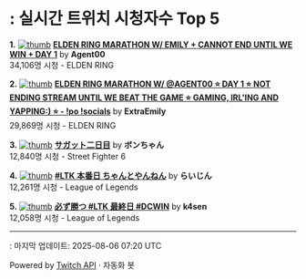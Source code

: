 # : 실시간 트위치 시청자수 Top 5

**1.** [![thumb](https://static-cdn.jtvnw.net/previews-ttv/live_user_agent00-320x180.jpg)](https://twitch.tv/Agent00)
**[ELDEN RING MARATHON W/ EMILY + CANNOT END UNTIL WE WIN + DAY 1](https://twitch.tv/Agent00)** by **Agent00**<br>34,106명 시청  - ELDEN RING

**2.** [![thumb](https://static-cdn.jtvnw.net/previews-ttv/live_user_extraemily-320x180.jpg)](https://twitch.tv/ExtraEmily)
**[ELDEN RING MARATHON W/ @AGENT00 ⭐ DAY 1 ⭐ NOT ENDING STREAM UNTIL WE BEAT THE GAME ⭐ GAMING, IRL'ING AND YAPPING:) ⭐ - !po !socials](https://twitch.tv/ExtraEmily)** by **ExtraEmily**<br>29,869명 시청  - ELDEN RING

**3.** [![thumb](https://static-cdn.jtvnw.net/previews-ttv/live_user_bonchan0311-320x180.jpg)](https://twitch.tv/ボンちゃん)
**[サガット二日目](https://twitch.tv/ボンちゃん)** by **ボンちゃん**<br>12,840명 시청  - Street Fighter 6

**4.** [![thumb](https://static-cdn.jtvnw.net/previews-ttv/live_user_alfrea-320x180.jpg)](https://twitch.tv/らいじん)
**[#LTK 本番日 ちゃんとやんねん](https://twitch.tv/らいじん)** by **らいじん**<br>12,261명 시청  - League of Legends

**5.** [![thumb](https://static-cdn.jtvnw.net/previews-ttv/live_user_k4sen-320x180.jpg)](https://twitch.tv/k4sen)
**[必ず勝つ #LTK 最終日 #DCWIN](https://twitch.tv/k4sen)** by **k4sen**<br>12,058명 시청  - League of Legends


---
: 마지막 업데이트: 2025-08-06 07:20 UTC

Powered by [Twitch API](https://dev.twitch.tv/docs/api/reference) · 자동화 봇
